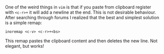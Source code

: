 One of the weird things in `vim` is that if you paste from clipboard register with `<c-r>+` it will add a newline at the end. This is not desirable behaviour. After searching through forums I realized that the best and simplest solution is a simple remap:
```
inoremap <c-v> <c-r>+<bs>
```
This remap pastes the clipboard content and then deletes the new line. Not elegant, but works!
